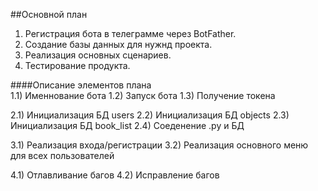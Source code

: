 ##Основной план<br>
1) Регистрация бота в телеграмме через BotFather.
2) Создание базы данных для нужнд проекта.
3) Реализация основных сценариев.
4) Тестирование продукта.

####Описание элементов плана<br>
1.1) Именнование бота
1.2) Запуск бота
1.3) Получение токена

2.1) Инициализация БД users
2.2) Инициализация БД objects
2.3) Инициализация БД book_list
2.4) Соеденение .py и БД

3.1) Реализация входа/регистрации
3.2) Реализация основного меню для всех пользователей

4.1) Отлавливание багов
4.2) Исправление багов